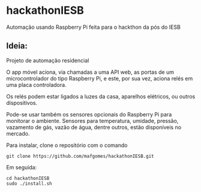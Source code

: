 # hackathonIESB
Automação usando Raspberry Pi feita para o hackthon da pós do IESB

## Ideia:
Projeto de automação residencial

O app móvel aciona, via chamadas a uma API web, as portas de um
microcontrolador do tipo Raspberry Pi, e este, por sua vez, aciona
relés em uma placa controladora.

Os relés podem estar ligados a luzes da casa, aparelhos elétricos,
ou outros dispositivos.

Pode-se usar também os sensores opcionais do Raspberry Pi para
monitorar o ambiente. Sensores para temperatura, umidade, pressão,
vazamento de gás, vazão de água, dentre outros, estão disponíveis
no mercado.

Para instalar, clone o repositório com o comando

	git clone https://github.com/mafgomes/hackathonIESB.git

Em seguida:

	cd hackathonIESB
	sudo ./install.sh
